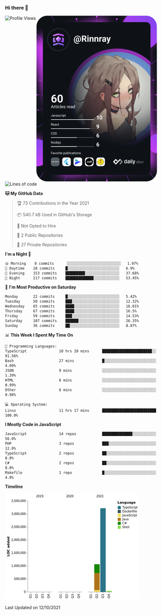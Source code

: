 ### Hi there 👋

<div align="left">
 <a href="https://app.daily.dev/Rinnray">
   <img 
        align="right"
        src="https://github.com/Rinnray/Rinnray/blob/main/devcard.svg" 
        width="400" 
        alt="Rinnray's Dev Card"/>
 </a>
</div>




<!--START_SECTION:waka-->
![Profile Views](http://img.shields.io/badge/Profile%20Views-174-blue)

![Lines of code](https://img.shields.io/badge/From%20Hello%20World%20I%27ve%20Written-4.3%20million%20lines%20of%20code-blue)

**🐱 My GitHub Data** 

> 🏆 73 Contributions in the Year 2021
 > 
> 📦 540.7 kB Used in GitHub's Storage 
 > 
> 🚫 Not Opted to Hire
 > 
> 📜 2 Public Repositories 
 > 
> 🔑 27 Private Repositories  
 > 
**I'm a Night 🦉** 

```text
🌞 Morning    8 commits      ░░░░░░░░░░░░░░░░░░░░░░░░░   1.97% 
🌆 Daytime    28 commits     █░░░░░░░░░░░░░░░░░░░░░░░░   6.9% 
🌃 Evening    153 commits    █████████░░░░░░░░░░░░░░░░   37.68% 
🌙 Night      217 commits    █████████████░░░░░░░░░░░░   53.45%

```
📅 **I'm Most Productive on Saturday** 

```text
Monday       22 commits     █░░░░░░░░░░░░░░░░░░░░░░░░   5.42% 
Tuesday      50 commits     ███░░░░░░░░░░░░░░░░░░░░░░   12.32% 
Wednesday    65 commits     ████░░░░░░░░░░░░░░░░░░░░░   16.01% 
Thursday     67 commits     ████░░░░░░░░░░░░░░░░░░░░░   16.5% 
Friday       59 commits     ███░░░░░░░░░░░░░░░░░░░░░░   14.53% 
Saturday     107 commits    ██████░░░░░░░░░░░░░░░░░░░   26.35% 
Sunday       36 commits     ██░░░░░░░░░░░░░░░░░░░░░░░   8.87%

```


📊 **This Week I Spent My Time On** 

```text
💬 Programming Languages: 
TypeScript               10 hrs 20 mins      ███████████████████████░░   91.56% 
Bash                     27 mins             █░░░░░░░░░░░░░░░░░░░░░░░░   4.09% 
JSON                     9 mins              ░░░░░░░░░░░░░░░░░░░░░░░░░   1.39% 
HTML                     6 mins              ░░░░░░░░░░░░░░░░░░░░░░░░░   0.99% 
Other                    6 mins              ░░░░░░░░░░░░░░░░░░░░░░░░░   0.98%

💻 Operating System: 
Linux                    11 hrs 17 mins      █████████████████████████   100.0%

```

**I Mostly Code in JavaScript** 

```text
JavaScript               14 repos            ██████████████░░░░░░░░░░░   56.0% 
PHP                      3 repos             ███░░░░░░░░░░░░░░░░░░░░░░   12.0% 
TypeScript               2 repos             ██░░░░░░░░░░░░░░░░░░░░░░░   8.0% 
C#                       2 repos             ██░░░░░░░░░░░░░░░░░░░░░░░   8.0% 
Makefile                 1 repo              █░░░░░░░░░░░░░░░░░░░░░░░░   4.0%

```


**Timeline**

![Chart not found](https://raw.githubusercontent.com/Rinnray/Rinnray/main/charts/bar_graph.png) 


 Last Updated on 12/10/2021
<!--END_SECTION:waka-->


<!--
**Rinnray/Rinnray** is a ✨ _special_ ✨ repository because its `README.md` (this file) appears on your GitHub profile.

Here are some ideas to get you started:

- 🔭 I’m currently working on ...
- 🌱 I’m currently learning ...
- 👯 I’m looking to collaborate on ...
- 🤔 I’m looking for help with ...
- 💬 Ask me about ...
- 📫 How to reach me: ...
- 😄 Pronouns: ...
- ⚡ Fun fact: ...
-->
